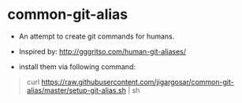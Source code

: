 # common-git-alias

* An attempt to create git commands for humans.

* Inspired by: http://gggritso.com/human-git-aliases/

* install them via following command:

>
> curl https://raw.githubusercontent.com/jigargosar/common-git-alias/master/setup-git-alias.sh | sh
>
